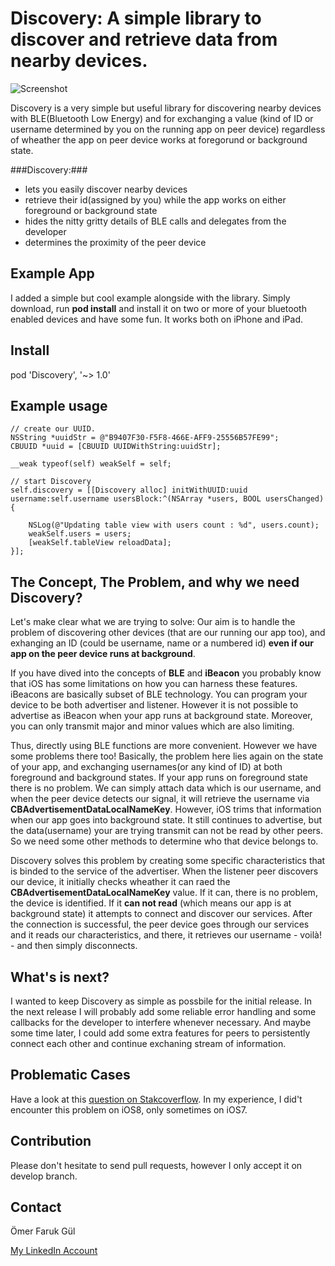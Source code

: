# Discovery: A simple library to discover and retrieve data from nearby devices.

![Screenshot](https://raw.githubusercontent.com/omergul123/Discovery/master/screenshot.png)

Discovery is a very simple but useful library for discovering nearby devices with BLE(Bluetooth Low Energy) and for exchanging a value (kind of ID or username determined by you on the running app on peer device) regardless of wheather the app on peer device works at foregorund or background state.


###Discovery:###
* lets you easily discover nearby devices
* retrieve their id(assigned by you) while the app works on either foreground or background state
* hides the nitty gritty details of BLE calls and delegates from the developer
* determines the proximity of the peer device

## Example App ##

I added a simple but cool example alongside with the library. Simply download, run **pod install** and install it on two or more of your bluetooth enabled devices and have some fun. It works both on iPhone and iPad.

## Install

pod 'Discovery', '~> 1.0'

## Example usage

````
// create our UUID.
NSString *uuidStr = @"B9407F30-F5F8-466E-AFF9-25556B57FE99";
CBUUID *uuid = [CBUUID UUIDWithString:uuidStr];
    
__weak typeof(self) weakSelf = self;
    
// start Discovery
self.discovery = [[Discovery alloc] initWithUUID:uuid username:self.username usersBlock:^(NSArray *users, BOOL usersChanged) {
        
    NSLog(@"Updating table view with users count : %d", users.count);
    weakSelf.users = users;
    [weakSelf.tableView reloadData];
}];

````

## The Concept, The Problem, and why we need Discovery?

Let's make clear what we are trying to solve: Our aim is to handle the problem of discovering other devices (that are our running our app too), and exhanging an ID (could be username, name or a numbered id) **even if our app on the peer device runs at background**.

If you have dived into the concepts of **BLE** and **iBeacon** you probably know that iOS has some limitations on how you can harness these features. iBeacons are basically subset of BLE technology. You can program your device to be both advertiser and listener. However it is not possible to advertise as iBeacon when your app runs at background state. Moreover, you can only transmit major and minor values which are also limiting.

Thus, directly using BLE functions are more convenient. However we have some problems there too! Basically, the problem here lies again on the state of your app, and exchanging usernames(or any kind of ID) at both foreground and background states. If your app runs on foreground state there is no problem. We can simply attach data which is our username, and when the peer device detects our signal, it will retrieve the username via **CBAdvertisementDataLocalNameKey**. However, iOS trims that information when our app goes into background state. It still continues to advertise, but the data(username) your are trying transmit can not be read by other peers. So we need some other methods to determine who that device belongs to.

Discovery solves this problem by creating some specific characteristics that is binded to the service of the advertiser. When the listener peer discovers our device, it initially checks wheather it can raed the **CBAdvertisementDataLocalNameKey** value. If it can, there is no problem, the device is identified. If it **can not read** (which means our app is at background state) it attempts to connect and discover our services. After the connection is successful, the peer device goes through our services and it reads our characteristics, and there, it retrieves our username - voilà! - and then simply disconnects.

## What's is next? ##

I wanted to keep Discovery as simple as possbile for the initial release. In the next release I will probably add some reliable error handling and some callbacks for the developer to interfere whenever necessary. And maybe some time later, I could add some extra features for peers to persistently connect each other and continue exchaning stream of information.

## Problematic Cases ##

Have a look at this [question on Stakcoverflow][1]. In my experience, I did't encounter this problem on iOS8, only sometimes on iOS7.

## Contribution

Please don't hesitate to send pull requests, however I only accept it on develop branch.

## Contact

Ömer Faruk Gül

[My LinkedIn Account][2]

 [1]: http://stackoverflow.com/questions/20380561/ios-corebluetoothwarning-unknown-error-1309
 [2]: http://www.linkedin.com/profile/view?id=44437676


